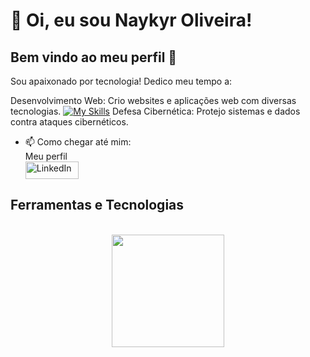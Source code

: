 # 👋 Oi, eu sou Naykyr Oliveira!
## Bem vindo ao meu perfil 👋 

 <p>Sou apaixonado por tecnologia! Dedico meu tempo a:

Desenvolvimento Web: Crio websites e aplicações web com diversas tecnologias.
[![My Skills](https://skillicons.dev/icons?i=html,css,js,vue)](https://skillicons.dev)
Defesa Cibernética: Protejo sistemas e dados contra ataques cibernéticos.</p>

- 📫 Como chegar até mim: <br> Meu perfil <br>
<a href="https://www.linkedin.com/in/naykyr-oliveira/" target="_blank"><img align="center"  alt="LinkedIn" height="28" width="85" src="https://img.shields.io/badge/-LinkedIn-%230077B5?style=for-the-badge&logo=linkedin&logoColor=white" target="_blank"></a>
<!---   
NaykyrOliveira/NaykyrOliveira is a ✨ special ✨ repository because its `README.md` (this file) appears on your GitHub profile.
You can click the Preview link to take a look at your changes.
--->

## Ferramentas e Tecnologias







<div align="center" style="display: inline_block"><br>
    <img  height="180em" src="https://github-readme-stats.vercel.app/api/top-langs/?username=NaykyrOliveira&layout=compact">
</div>




<div align="center" style="display: inline_block"><br> 
    
</div>
